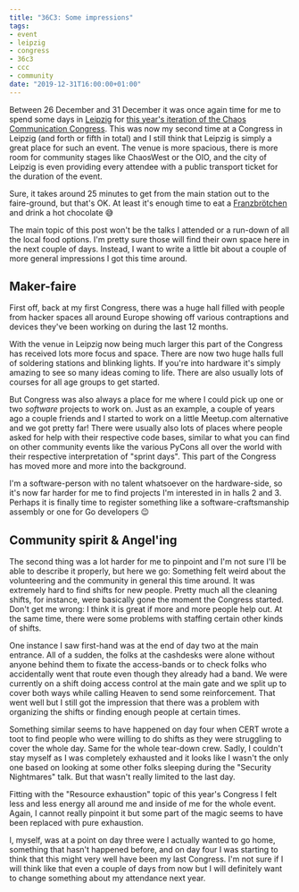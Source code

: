 ```yaml
---
title: "36C3: Some impressions"
tags:
- event
- leipzig
- congress
- 36c3
- ccc
- community
date: "2019-12-31T16:00:00+01:00"
---
```


Between 26 December and 31 December it was once again time for me to spend some days in [Leipzig][l] for [this year's iteration of the Chaos Communication Congress][c]. This was now my second time at a Congress in Leipzig (and forth or fifth in total) and I still think that Leipzig is simply a great place for such an event. The venue is more spacious, there is more room for community stages like ChaosWest or the OIO, and the city of Leipzig is even providing every attendee with a public transport ticket for the duration of the event.

Sure, it takes around 25 minutes to get from the main station out to the faire-ground, but that's OK. At least it's enough time to eat a [Franzbrötchen][f] and drink a hot chocolate 😅

The main topic of this post won't be the talks I attended or a run-down of all the local food options. I'm pretty sure those will find their own space here in the next couple of days. Instead, I want to write a little bit about a couple of more general impressions I got this time around.

## Maker-faire

First off, back at my first Congress, there was a huge hall filled with people from hacker spaces all around Europe showing off various contraptions and devices they've been working on during the last 12 months. 

With the venue in Leipzig now being much larger this part of the Congress has received lots more focus and space. There are now two huge halls full of soldering stations and blinking lights. If you're into hardware it's simply amazing to see so many ideas coming to life. There are also usually lots of courses for all age groups to get started.

But Congress was also always a place for me where I could pick up one or two *software* projects to work on. Just as an example, a couple of years ago a couple friends and I started to work on a little Meetup.com alternative and we got pretty far! There were usually also lots of places where people asked for help with their respective code bases, similar to what you can find on other community events like the various PyCons all over the world with their respective interpretation of "sprint days". This part of the Congress has moved more and more into the background.

I'm a software-person with no talent whatsoever on the hardware-side, so it's now far harder for me to find projects I'm interested in in halls 2 and 3. Perhaps it is finally time to register something like a software-craftsmanship assembly or one for Go developers 😉

## Community spirit & Angel'ing

The second thing was a lot harder for me to pinpoint and I'm not sure I'll be able to describe it properly, but here we go: Something felt weird about the volunteering and the community in general this time around. It was extremely hard to find shifts for new people. Pretty much all the cleaning shifts, for instance, were basically gone the moment the Congress started. Don't get me wrong: I think it is great if more and more people help out. At the same time, there were some problems with staffing certain other kinds of shifts. 

One instance I saw first-hand was at the end of day two at the main entrance. All of a sudden, the folks at the cashdesks were alone without anyone behind them to fixate the access-bands or to check folks who accidentally went that route even though they already had a band. We were currently on a shift doing access control at the main gate and we split up to cover both ways while calling Heaven to send some reinforcement. That went well but I still got the impression that there was a problem with organizing the shifts or finding enough people at certain times. 

Something similar seems to have happened on day four when CERT wrote a toot to find people who were willing to do shifts as they were struggling to cover the whole day. Same for the whole tear-down crew. Sadly, I couldn't stay myself as I was completely exhausted and it looks like I wasn't the only one based on looking at some other folks sleeping during the "Security Nightmares" talk. But that wasn't really limited to the last day.

Fitting with the "Resource exhaustion" topic of this year's Congress I felt less and less energy all around me and inside of me for the whole event. Again, I cannot really pinpoint it but some part of the magic seems to have been replaced with pure exhaustion.

I, myself, was at a point on day three were I actually wanted to go home, something that hasn't happened before, and on day four I was starting to think that this might very well have been my last Congress. I'm not sure if I will think like that even a couple of days from now but I will definitely want to change something about my attendance next year.

[c]: https://events.ccc.de/congress/2019/wiki/index.php/Main_Page
[l]: https://en.wikipedia.org/wiki/Leipzig
[f]: https://en.wikipedia.org/wiki/Franzbr%C3%B6tchen